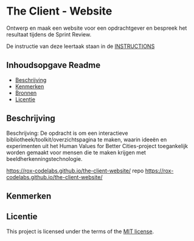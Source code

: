 # The Client - Website

Ontwerp en maak een website voor een opdrachtgever en bespreek het resultaat tijdens de Sprint Review.

De instructie van deze leertaak staan in de [INSTRUCTIONS](https://github.com/fdnd-task/the-client-website/blob/main/docs/INSTRUCTIONS.md)



## Inhoudsopgave Readme

  * [Beschrijving](#beschrijving)
  * [Kenmerken](#kenmerken)
  * [Bronnen](#bronnen)
  * [Licentie](#licentie)

## Beschrijving
Beschrijving:
De opdracht is om een interactieve bibliotheek/toolkit/overzichtspagina te maken, waarin ideeën en experimenten uit het Human Values for Better Cities-project toegankelijk worden gemaakt voor mensen die te maken krijgen met beeldherkenningstechnologie.
<!-- Voeg een mooie poster visual toe 📸 -->
<!-- Voeg een link toe naar Github Pages 🌐-->
https://rox-codelabs.github.io/the-client-website/ repo
https://rox-codelabs.github.io/the-client-website/ 

## Kenmerken
<!-- Bij Kenmerken staat welke technieken zijn gebruikt en hoe. Wat is de HTML structuur? Wat zijn de belangrijkste dingen in CSS? Wat is er met Javascript gedaan en hoe? Misschien heb je een framwork of library gebruikt? -->



## Licentie

This project is licensed under the terms of the [MIT license](./LICENSE).
